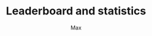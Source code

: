 ---
layout: post 
title: Leaderboard and statistics
search_exclude: true
description: Statistics
permalink: /stats
menu: /nav/scribble_draw
author: Max
---